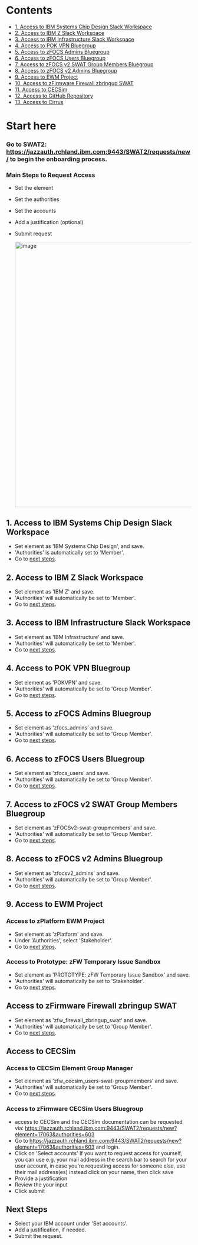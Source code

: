 # Contents
- [1. Access to IBM Systems Chip Design Slack Workspace](#1-access-to-ibm-systems-chip-design-slack-workspace)
- [2. Access to IBM Z Slack Workspace](#2-access-to-ibm-z-slack-workspace)
- [3. Access to IBM Infrastructure Slack Workspace](#3-access-to-ibm-infrastructure-slack-workspace)
- [4. Access to POK VPN Bluegroup](#4-access-to-pok-vpn-bluegroup)
- [5. Access to zFOCS Admins Bluegroup](#5-access-to-zfocs-admins-bluegroup)
- [6. Access to zFOCS Users Bluegroup](#6-access-to-zfocs-users-bluegroup)
- [7. Access to zFOCS v2 SWAT Group Members Bluegroup](#7-access-to-zfocs-v2-swat-group-members-bluegroup)
- [8. Access to zFOCS v2 Admins Bluegroup](#8-access-to-zfocs-v2-admins-bluegroup)
- [9. Access to EWM Project](#9-access-to-ewm-project)
- [10. Access to zFirmware Firewall zbringup SWAT](#10-access-to-zfirmware-firewall-zbringup-swat)
- [11. Access to CECSim](#11-access-to-cecsim)
- [12. Access to GitHub Repository](#12-access-to-github-repository)
- [13. Access to Cirrus](#13-access-to-cirrus)

# Start here
### Go to SWAT2: https://jazzauth.rchland.ibm.com:9443/SWAT2/requests/new/ to begin the onboarding process.

### Main Steps to Request Access 
- Set the element
- Set the authorities
- Set the accounts
- Add a justification (optional)
- Submit request

  
  <img width="718" alt="image" src="https://github.com/user-attachments/assets/8f3040bf-d89d-467a-a91b-ba252312d75e" />


## 1. Access to IBM Systems Chip Design Slack Workspace
- Set element as 'IBM Systems Chip Design', and save.
- 'Authorities' is automatically set to 'Member'.
- Go to [next steps](#next-steps).

## 2. Access to IBM Z Slack Workspace
- Set element as 'IBM Z' and save.
- 'Authorities' will automatically be set to 'Member'.
- Go to [next steps](#next-steps).

## 3. Access to IBM Infrastructure Slack Workspace
- Set element as 'IBM Infrastructure' and save.
- 'Authorities' will automatically be set to 'Member'.
- Go to [next steps](#next-steps).

## 4. Access to POK VPN Bluegroup
- Set element as 'POKVPN' and save.
- 'Authorities' will automatically be set to 'Group Member'.
- Go to [next steps](#next-steps).

## 5. Access to zFOCS Admins Bluegroup
- Set element as 'zfocs_admins' and save.
- 'Authorities' will automatically be set to 'Group Member'.
- Go to [next steps](#next-steps).

## 6. Access to zFOCS Users Bluegroup
- Set element as 'zfocs_users' and save.
- 'Authorities' will automatically be set to 'Group Member'.
- Go to [next steps](#next-steps).

## 7. Access to zFOCS v2 SWAT Group Members Bluegroup
- Set element as 'zFOCSv2-swat-groupmembers' and save.
- 'Authorities' will automatically be set to 'Group Member'.
- Go to [next steps](#next-steps).

## 8. Access to zFOCS v2 Admins Bluegroup
- Set element as 'zfocsv2_admins' and save.
- 'Authorities' will automatically be set to 'Group Member'.
- Go to [next steps](#next-steps).

## 9. Access to EWM Project
### Access to zPlatform EWM Project
- Set element as 'zPlatform' and save.
- Under 'Authorities', select 'Stakeholder'.
- Go to [next steps](#next-steps).

### Access to Prototype: zFW Temporary Issue Sandbox
- Set element as 'PROTOTYPE: zFW Temporary Issue Sandbox' and save.
- 'Authorities' will automatically be set to 'Stakeholder'.
- Go to [next steps](#next-steps).

## Access to zFirmware Firewall zbringup SWAT
- Set element as 'zfw_firewall_zbringup_swat' and save.
- 'Authorities' will automatically be set to 'Group Member'.
- Go to [next steps](#next-steps).

## Access to CECSim
### Access to CECSim Element Group Manager
- Set element as 'zfw_cecsim_users-swat-groupmembers' and save.
- 'Authorities' will automatically be set to 'Group Member'.
- Go to [next steps](#next-steps).

### Access to zFirmware CECSim Users Bluegroup
- access to CECSim and the CECSim documentation can be requested via:
  https://jazzauth.rchland.ibm.com:9443/SWAT2/requests/new?element=17063&authorities=603
- Go to  https://jazzauth.rchland.ibm.com:9443/SWAT2/requests/new?element=17063&authorities=603 and login. 
- Click on 'Select accounts'
If you want to request access for yourself, you can use e.g. your mail address in the search bar to search for your user account, in case you're requesting access for someone else, use their mail address(es) instead
click on your name, then click save
- Provide a justification
- Review the your input
- Click submit

## Next Steps
- Select your IBM account under 'Set accounts'.
- Add a justification, if needed.
- Submit the request.

